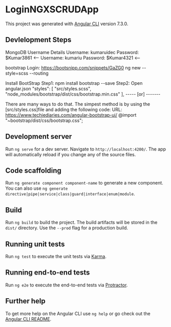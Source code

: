 # LoginNGXSCRUDApp

This project was generated with [Angular CLI](https://github.com/angular/angular-cli) version 7.3.0.

## Devlelopment Steps

MongoDB Username Details
Username: kumaruidec
Password: $Kumar3861 <--
Username: kumariu
Password: $Kumar4321 <--

bootstrap Login: https://bootsnipp.com/snippets/GaZG0
ng new <AppName> --style=scss --routing

Install BootStrap
Step1: npm install bootstrap --save
Step2: Open angular.json
"styles": [
  "src/styles.scss",
  "node_modules/bootstrap/dist/css/bootstrap.min.css"
],  ----- [or] -------

There are many ways to do that. The simpest method is by using the [src/styles.css]file and adding the following code:
URL: https://www.techiediaries.com/angular-bootstrap-ui/
@import "~bootstrap/dist/css/bootstrap.css";

## Development server

Run `ng serve` for a dev server. Navigate to `http://localhost:4200/`. The app will automatically reload if you change any of the source files.

## Code scaffolding

Run `ng generate component component-name` to generate a new component. You can also use `ng generate directive|pipe|service|class|guard|interface|enum|module`.

## Build

Run `ng build` to build the project. The build artifacts will be stored in the `dist/` directory. Use the `--prod` flag for a production build.

## Running unit tests

Run `ng test` to execute the unit tests via [Karma](https://karma-runner.github.io).

## Running end-to-end tests

Run `ng e2e` to execute the end-to-end tests via [Protractor](http://www.protractortest.org/).

## Further help

To get more help on the Angular CLI use `ng help` or go check out the [Angular CLI README](https://github.com/angular/angular-cli/blob/master/README.md).
